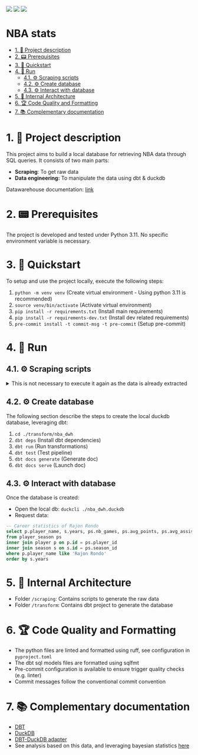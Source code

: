 <img src="https://img.shields.io/static/v1?logo=python&label=python&message=3.12&logoColor=yellow&color=blue"> <img src="https://img.shields.io/static/v1?logo=dbt&label=dbt&message=1.9&color=blue"> <img src="https://img.shields.io/static/v1?logo=duckdb&label=duckdb&message=1.1&color=blue">



# NBA stats

- [1. 💬 Project description](#1--project-description)
- [2. 📟 Prerequisites](#2--prerequisites)
- [3. 🔌 Quickstart](#3--quickstart)
- [4. 🚀 Run](#4--run)
  - [4.1. ⚙️ Scraping scripts](#41-️-scraping-scripts)
  - [4.2. ⚙️ Create database](#42-️-create-database)
  - [4.3. ⚙️ Interact with database](#43-️-interact-with-database)
- [5. 🔗 Internal Architecture](#5--internal-architecture)
- [6. 🏆 Code Quality and Formatting](#6--code-quality-and-formatting)
- [7. 📚 Complementary documentation](#7--complementary-documentation)


# 1. 💬 Project description

This project aims to build a local database for retrieving NBA data through SQL queries. It consists of two main parts:
- **Scraping**: To get raw data
- **Data engineering:** To manipulate the data using dbt & duckdb

Datawarehouse documentation: [link](https://pdgarden.github.io/nba-stats/)


# 2. 📟 Prerequisites

The project is developed and tested under Python 3.11. No specific environment variable is necessary.


# 3. 🔌 Quickstart

To setup and use the project locally, execute the following steps:

1. `python -m venv venv` (Create virtual environment - Using python 3.11 is recommended)
1. `source venv/bin/activate` (Activate virtual environment)
2. `pip install -r requirements.txt` (Install main requirements)
3. `pip install -r requirements-dev.txt` (Install dev related requirements)
4. `pre-commit install -t commit-msg -t pre-commit` (Setup pre-commit)


# 4. 🚀 Run

## 4.1. ⚙️ Scraping scripts
<details>
  <summary>This is not necessary to execute it again as the data is already extracted</summary>

- `cd ./scraping`
- Generate `game_schedule.csv` : `python get_games_schedule.py`
- Generate `game_boxscore.csv` : `python get_games_boxscore.py`

> The generated data is then transferred to the sources of the dbt project: `cp ./scraping/data/*.parquet ./transform/nba_dwh/local_source/`

</details>

## 4.2. ⚙️ Create database

The following section describe the steps to create the local duckdb database, leveraging dbt:

1. `cd ./transform/nba_dwh`
2. `dbt deps` (Install dbt dependencies)
3. `dbt run` (Run transformations)
4. `dbt test` (Test pipeline)
5. `dbt docs generate` (Generate doc)
6. `dbt docs serve` (Launch doc)


## 4.3. ⚙️ Interact with database

Once the database is created:
- Open the local db: `duckcli ./nba_dwh.duckdb`
- Request data:

```sql
-- Career statistics of Rajon Rondo
select p.player_name, s.years, ps.nb_games, ps.avg_points, ps.avg_assists
from player_season ps
inner join player p on p.id = ps.player_id
inner join season s on s.id = ps.season_id
where p.player_name like 'Rajon Rondo'
order by s.years
```

# 5. 🔗 Internal Architecture

- Folder `/scraping`: Contains scripts to generate the raw data
- Folder `/transform`: Contains dbt project to generate the database


# 6. 🏆 Code Quality and Formatting

- The python files are linted and formatted using ruff, see configuration in `pyproject.toml`
- The dbt sql models files are formatted using sqlfmt
- Pre-commit configuration is available to ensure trigger quality checks (e.g. linter)
- Commit messages follow the conventional commit convention


# 7. 📚 Complementary documentation

- [DBT](https://docs.getdbt.com/docs/collaborate/documentation)
- [DuckDB](https://duckdb.org/docs/)
- [DBT-DuckDB adapter](https://github.com/duckdb/dbt-duckdb)
- See analysis based on this data, and leveraging bayesian statistics [here](https://pdgarden.github.io/nba-stats-eda/eda_nba_players_accuracy_evolution.html)
